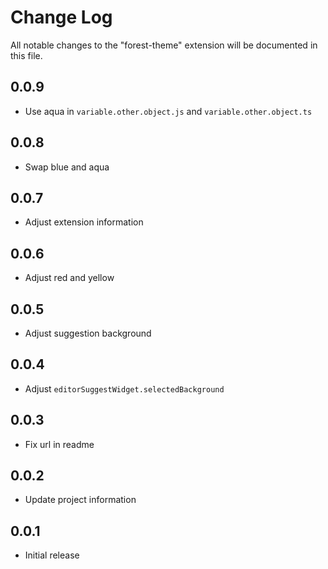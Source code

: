 # Change Log

All notable changes to the "forest-theme" extension will be documented in this file.

## 0.0.9

- Use aqua in `variable.other.object.js` and `variable.other.object.ts`

## 0.0.8

- Swap blue and aqua

## 0.0.7

- Adjust extension information

## 0.0.6

- Adjust red and yellow

## 0.0.5

- Adjust suggestion background

## 0.0.4

- Adjust `editorSuggestWidget.selectedBackground`

## 0.0.3

- Fix url in readme

## 0.0.2

- Update project information

## 0.0.1

- Initial release
